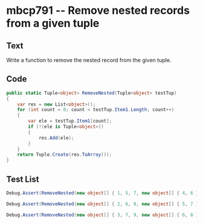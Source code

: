 # mbcp791 -- Remove nested records from a given tuple

## Text

Write a function to remove the nested record from the given tuple.

## Code

```csharp
public static Tuple<object> RemoveNested(Tuple<object> testTup)
{
    var res = new List<object>();
    for (int count = 0; count < testTup.Item1.Length; count++)
    {
        var ele = testTup.Item1[count];
        if (!(ele is Tuple<object>))
        {
            res.Add(ele);
        }
    }
    return Tuple.Create(res.ToArray());
}
```

## Test List

```csharp
Debug.Assert(RemoveNested(new object[] { 1, 5, 7, new object[] { 4, 6 }, 10 }).SequenceEqual(new object[] { 1, 5, 7, 10 }));
```

```csharp
Debug.Assert(RemoveNested(new object[] { 2, 6, 8, new object[] { 5, 7 }, 11 }).Equals(new object[] { 2, 6, 8, 11 }));
```

```csharp
Debug.Assert(RemoveNested(new object[] { 3, 7, 9, new object[] { 6, 8 }, 12 }).Equals(new object[] { 3, 7, 9, 12 }));
```
